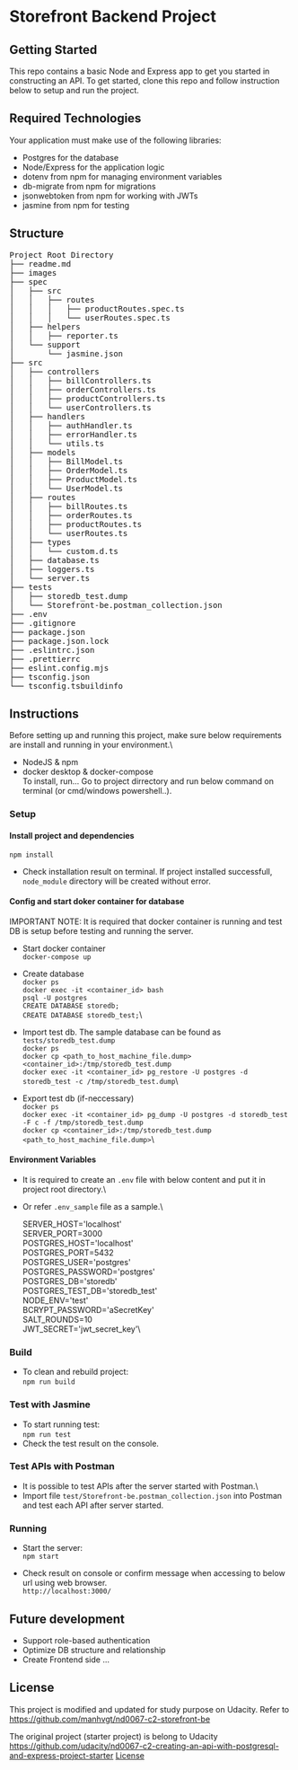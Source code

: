 # Storefront Backend Project

## Getting Started

This repo contains a basic Node and Express app to get you started in constructing an API. To get started, clone this repo and follow instruction below to setup and run the project.

## Required Technologies

Your application must make use of the following libraries:

- Postgres for the database
- Node/Express for the application logic
- dotenv from npm for managing environment variables
- db-migrate from npm for migrations
- jsonwebtoken from npm for working with JWTs
- jasmine from npm for testing

## Structure
<pre>
Project Root Directory
├── readme.md
├── images
├── spec
│   ├── src
│   │   ├── routes
│   │   │   ├── productRoutes.spec.ts
│   │   │   └── userRoutes.spec.ts
│   ├── helpers
│   │   ├── reporter.ts
│   └── support
│       └── jasmine.json
├── src
│   ├── controllers
│   │   ├── billControllers.ts
│   │   ├── orderControllers.ts
│   │   ├── productControllers.ts
│   │   └── userControllers.ts
│   ├── handlers
│   │   ├── authHandler.ts
│   │   ├── errorHandler.ts
│   │   └── utils.ts
│   ├── models
│   │   ├── BillModel.ts
│   │   ├── OrderModel.ts
│   │   ├── ProductModel.ts
│   │   └── UserModel.ts
│   ├── routes
│   │   ├── billRoutes.ts
│   │   ├── orderRoutes.ts
│   │   ├── productRoutes.ts
│   │   └── userRoutes.ts
│   ├── types
│   │   └── custom.d.ts
│   ├── database.ts
│   ├── loggers.ts
│   └── server.ts
├── tests
│   ├── storedb_test.dump
│   └── Storefront-be.postman_collection.json
├── .env
├── .gitignore
├── package.json
├── package.json.lock
├── .eslintrc.json
├── .prettierrc
├── eslint.config.mjs
├── tsconfig.json
└── tsconfig.tsbuildinfo
</pre>

## Instructions

Before setting up and running this project, make sure below requirements are install and running in your environment.\
- NodeJS & npm
- docker desktop & docker-compose\
To install, run... Go to project dirrectory and run below command on terminal (or cmd/windows powershell..).

### Setup

#### Install project and dependencies

`npm install`

- Check installation result on terminal. If project installed successfull, `node_module` directory will be created without error.

#### Config and start doker container for database
IMPORTANT NOTE: It is required that docker container is running and test DB is setup before testing and running the server.

- Start docker container\
  `docker-compose up`

- Create database\
  `docker ps`\
  `docker exec -it <container_id> bash`\
  `psql -U postgres`\
  `CREATE DATABASE storedb;`\
  `CREATE DATABASE storedb_test;`\

- Import test db. The sample database can be found as `tests/storedb_test.dump`\
  `docker ps`\
  `docker cp <path_to_host_machine_file.dump> <container_id>:/tmp/storedb_test.dump`\
  `docker exec -it <container_id> pg_restore -U postgres -d storedb_test -c /tmp/storedb_test.dump`\

- Export test db (if-neccessary)\
  `docker ps`\
  `docker exec -it <container_id> pg_dump -U postgres -d storedb_test -F c -f /tmp/storedb_test.dump`\
  `docker cp <container_id>:/tmp/storedb_test.dump <path_to_host_machine_file.dump>`\

#### Environment Variables
- It is required to create an `.env` file with below content and put it in project root directory.\
- Or refer `.env_sample` file as a sample.\

    SERVER_HOST='localhost'\
    SERVER_PORT=3000\
    POSTGRES_HOST='localhost'\
    POSTGRES_PORT=5432\
    POSTGRES_USER='postgres'\
    POSTGRES_PASSWORD='postgres'\
    POSTGRES_DB='storedb'\
    POSTGRES_TEST_DB='storedb_test'\
    NODE_ENV='test'\
    BCRYPT_PASSWORD='aSecretKey'\
    SALT_ROUNDS=10\
    JWT_SECRET='jwt_secret_key'\

### Build

- To clean and rebuild project:\
  `npm run build`

### Test with Jasmine

- To start running test:\
`npm run test`
- Check the test result on the console.

### Test APIs with Postman
- It is possible to test APIs after the server started with Postman.\
- Import file `test/Storefront-be.postman_collection.json` into Postman and test each API after server started.

### Running
- Start the server:\
  `npm start`

- Check result on console or confirm message when accessing to below url using web browser.\
  `http://localhost:3000/`

## Future development

- Support role-based authentication
- Optimize DB structure and relationship
- Create Frontend side
  ...

## License

This project is modified and updated for study purpose on Udacity.
Refer to https://github.com/manhvgt/nd0067-c2-storefront-be

The original project (starter project) is belong to Udacity https://github.com/udacity/nd0067-c2-creating-an-api-with-postgresql-and-express-project-starter
[License](LICENSE.txt)
